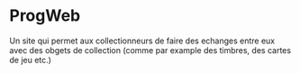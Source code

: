 # ProgWeb
Un site qui permet aux collectionneurs de faire des echanges entre eux avec des obgets de collection (comme par example des timbres, des cartes de jeu etc.)
